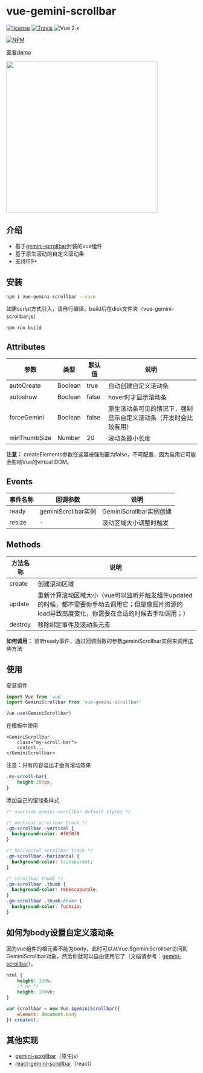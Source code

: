 # vue-gemini-scrollbar
[![license](https://img.shields.io/github/license/mashape/apistatus.svg)](https://github.com/lx544690189/vue-gemini-scrollbar)
[![Travis](https://img.shields.io/travis/rust-lang/rust.svg)](https://lx544690189.github.io/vue-gemini-scrollbar/)
![Vue 2.x](https://img.shields.io/badge/vue-2.x-green.svg "Vue 2 Compatible")

[![NPM](https://nodei.co/npm/vue-gemini-scrollbar.png?downloads=true&downloadRank=true)](https://www.npmjs.com/package/vue-gemini-scrollbar)

[查看demo](https://lx544690189.github.io/vue-gemini-scrollbar/)

<img src="https://raw.githubusercontent.com/lx544690189/vue-gemini-scrollbar/master/screenshot/screenshot.png" width="400"/>

## 介绍
- 基于[gemini-scrollbar](https://github.com/noeldelgado/gemini-scrollbar)封装的vue组件
- 基于原生滚动的自定义滚动条
- 支持IE9+

## 安装

```sh
npm i vue-gemini-scrollbar --save
```

如需script方式引入，请自行编译，build后在disk文件夹（vue-gemini-scrollbar.js）

```sh
npm run build
```

## Attributes

参数 | 类型 | 默认值 | 说明
---|---|---|---
autoCreate | Boolean | true | 自动创建自定义滚动条 
autoshow | Boolean | false | hover时才显示滚动条
forceGemini | Boolean | false | 原生滚动条可见的情况下，强制显示自定义滚动条（开发时会比较有用）
minThumbSize | Number | 20 | 滚动条最小长度

**注意：**
createElements参数在这里被强制置为false，不可配置，因为启用它可能会影响Vue的virtual DOM。

## Events

事件名称 | 回调参数 | 说明
---|---|---
ready | geminiScrollbar实例 | GeminiScrollbar实例创建
resize | - | 滚动区域大小调整时触发

## Methods


方法名称 | 说明
---|---
create | 创建滚动区域
update | 重新计算滚动区域大小（vue可以监听并触发组件updated的时候，都不需要你手动去调用它；但是像图片资源的load导致高度变化，你需要在合适的时候去手动调用；）
destroy | 移除绑定事件及滚动条元素
**如何调用：**
监听ready事件，通过回调函数的参数geminiScrollbar实例来调用这些方法

## 使用

安装组件

```javascript
import Vue from 'vue'
import GeminiScrollbar from 'vue-gemini-scrollbar'

Vue.use(GeminiScrollbar)
```

在模板中使用

```vue
<GeminiScrollbar
    class="my-scroll-bar">
    content...
</GeminiScrollbar>
```

注意：只有内容溢出才会有滚动效果

```css
.my-scroll-bar{
    height:200px;
}
```

添加自己的滚动条样式
```css
/* override gemini-scrollbar default styles */

/* vertical scrollbar track */
.gm-scrollbar.-vertical {
  background-color: #f0f0f0
}

/* horizontal scrollbar track */
.gm-scrollbar.-horizontal {
  background-color: transparent;
}

/* scrollbar thumb */
.gm-scrollbar .thumb {
  background-color: rebeccapurple;
}
.gm-scrollbar .thumb:hover {
  background-color: fuchsia;
}
```

## 如何为body设置自定义滚动条

因为vue组件的根元素不能为body，此时可以从Vue.$geminiScrollbar访问到GeminiScrollbar对象，然后你就可以自由使用它了（文档请参考：[gemini-scrollbar](https://github.com/noeldelgado/gemini-scrollbar)）。

```css
html {
    height: 100%;
    /* or */
    height: 100vh;
}
```

```javascript
var scrollbar = new Vue.$geminiScrollbar({
    element: document.body
}).create();
```

## 其他实现
- [gemini-scrollbar](https://github.com/noeldelgado/gemini-scrollbar)（原生js）
- [react-gemini-scrollbar](https://github.com/noeldelgado/react-gemini-scrollbar)（react）